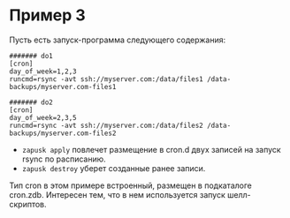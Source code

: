 # Пример 3

Пусть есть запуск-программа следующего содержания:
```
####### do1
[cron]
day_of_week=1,2,3
runcmd=rsync -avt ssh://myserver.com:/data/files1 /data-backups/myserver.com-files1

####### do2
[cron]
day_of_week=2,3,5
runcmd=rsync -avt ssh://myserver.com:/data/files2 /data-backups/myserver.com-files2
```

* `zapusk apply` повлечет размещение в cron.d двух записей на запуск rsync по расписанию.
* `zapusk destroy` уберет созданные ранее записи.

Тип cron в этом примере встроенный, размещен в подкаталоге cron.zdb.
Интересен тем, что в нем используется запуск шелл-скриптов.


